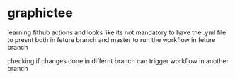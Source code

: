 # graphictee
learning fithub actions
and looks like its not mandatory to have the .yml file to presnt both in
feture branch and master to run the workflow in feture branch

checking if changes done in differnt branch can trigger workflow in another branch
